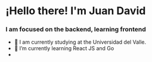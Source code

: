 # ¡Hello there! I'm Juan David

### I am focused on the backend, learning frontend

-   🔭  I am currently studying at the Universidad del Valle.
-   🌱  I’m currently learning React JS and Go
-   

